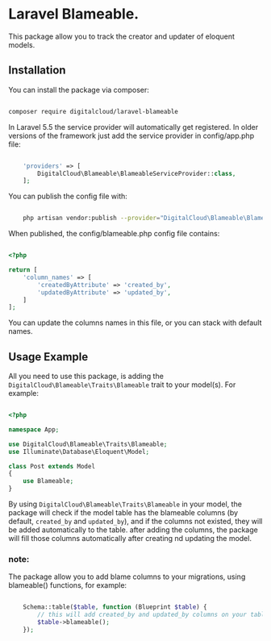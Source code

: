 # Laravel Blameable.

This package allow you to track the creator and updater of eloquent models.

## Installation

You can install the package via composer:

```bash

composer require digitalcloud/laravel-blameable

```

In Laravel 5.5 the service provider will automatically get registered. In older versions of the framework just add the service provider in config/app.php file:

```php

    'providers' => [
        DigitalCloud\Blameable\BlameableServiceProvider::class,
    ];

```


You can publish the config file with:

```bash

    php artisan vendor:publish --provider="DigitalCloud\Blameable\BlameableServiceProvider" --tag="config"

```

When published, the config/blameable.php config file contains:

```php

<?php

return [
    'column_names' => [
        'createdByAttribute' => 'created_by',
        'updatedByAttribute' => 'updated_by',
    ]
];

```

You can update the columns names in this file, or you can stack with default names.


## Usage Example

All you need to use this package, is adding the `DigitalCloud\Blameable\Traits\Blameable` trait to your model(s). For example:

```php

<?php

namespace App;

use DigitalCloud\Blameable\Traits\Blameable;
use Illuminate\Database\Eloquent\Model;

class Post extends Model
{
    use Blameable;
}

```

By using `DigitalCloud\Blameable\Traits\Blameable` in your model, the package will check if the model table has the blameable columns (by default, `created_by` and `updated_by`), and if the columns not existed, they will be added automatically to the table.
after adding the columns, the package will fill those columns automatically after creating nd updating the model.

### note:

The package allow you to add blame columns to your migrations, using blameable() functions, for example:

```php

    Schema::table($table, function (Blueprint $table) {
        // this will add created_by and updated_by columns on your table.
        $table->blameable();
    });
            
``` 

